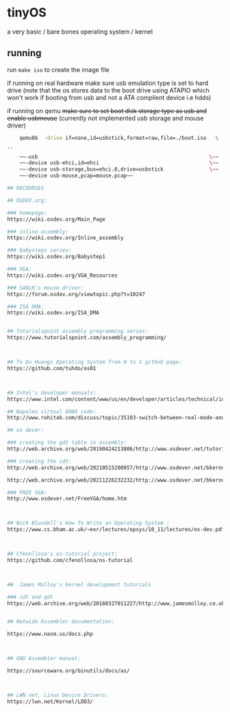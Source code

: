 # tinyOS
a very basic / bare bones operating system / kernel

## running
run `make iso` to create the image file

if running on real hardware make sure usb emulation type is set to hard drive (note that the os stores data to the boot drive using ATAPIO which won't work if booting from usb and not a ATA complient device i.e hdds)

if running on qemu ~~make sure to set boot disk storage type as usb and enable usbmouse~~ (currently not implemented usb storage and mouse driver)
```bash
    qemu86  -drive if=none,id=usbstick,format=raw,file=./boot.iso   \

``
    ~~-usb                                                        \~~
    ~~-device usb-ehci,id=ehci                                    \~~
    ~~-device usb-storage,bus=ehci.0,drive=usbstick               \~~
    ~~-device usb-mouse,pcap=mouse.pcap~~

## RECOURSES

## OSDEV.org:

### homepage:
https://wiki.osdev.org/Main_Page

### inline assembly:
https://wiki.osdev.org/Inline_assembly

### babysteps series:
https://wiki.osdev.org/Babystep1

### VGA:
https://wiki.osdev.org/VGA_Resources

### SANiK's mouse driver:
https://forum.osdev.org/viewtopic.php?t=10247

### ISA DMA:
https://wiki.osdev.org/ISA_DMA


## Tutorialspoint assembly programming series:
https://www.tutorialspoint.com/assembly_programming/



## To Do Huangs Operating System from 0 to 1 github page:
https://github.com/tuhdo/os01



## Intel's developer manuals:
https://www.intel.com/content/www/us/en/developer/articles/technical/intel-sdm.html

## Napalms virtual 8086 code:
http://www.rohitab.com/discuss/topic/35103-switch-between-real-mode-and-protected-mode/

## os dever:

### creating the gdt table in assembly:
http://web.archive.org/web/20190424213806/http://www.osdever.net/tutorials/view/the-world-of-protected-mode

### creating the idt:
http://web.archive.org/web/20210515200857/http://www.osdever.net/bkerndev/Docs/idt.htm

http://web.archive.org/web/20211226232232/http://www.osdever.net/bkerndev/Docs/isrs.htm

### FREE VGA:
http://www.osdever.net/FreeVGA/home.htm



## Nick Blundell's How To Write an Operating System :
https://www.cs.bham.ac.uk/~exr/lectures/opsys/10_11/lectures/os-dev.pdf



## Cfenollosa's os-tutorial project:
https://github.com/cfenollosa/os-tutorial



##  James Molloy's kernel development tutorials

### idt and gdt
https://web.archive.org/web/20160327011227/http://www.jamesmolloy.co.uk/tutorial_html/4.-The%20GDT%20and%20IDT.html


## Netwide Assembler documentation:

https://www.nasm.us/docs.php



## GNU Assembler manual:

https://sourceware.org/binutils/docs/as/



## LWN net, Linux Device Drivers:
https://lwn.net/Kernel/LDD3/
